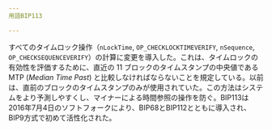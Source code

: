 ```yaml
---
用語BIP113

---
```

すべてのタイムロック操作（`nLockTime`, `OP_CHECKLOCKTIMEVERIFY`, `nSequence`, `OP_CHECKSEQUENCEVERIFY`）の計算に変更を導入した。これは、タイムロックの有効性を評価するために、直近の 11 ブロックのタイムスタンプの中央値である MTP (*Median Time Past*) と比較しなければならないことを規定している。以前は、直前のブロックのタイムスタンプのみが使用されていた。この方法はシステムをより予測しやすくし、マイナーによる時間参照の操作を防ぐ。BIP113は2016年7月4日のソフトフォークにより、BIP68とBIP112とともに導入され、BIP9方式で初めて活性化された。